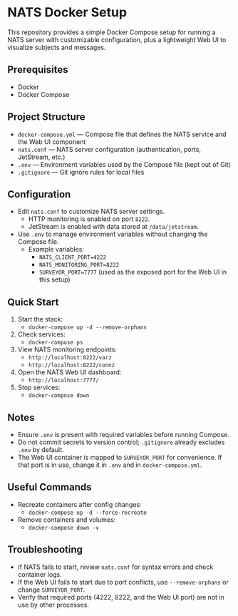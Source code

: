 # NATS Docker Setup

This repository provides a simple Docker Compose setup for running a NATS server with customizable configuration, plus a lightweight Web UI to visualize subjects and messages.

## Prerequisites
- Docker
- Docker Compose

## Project Structure
- `docker-compose.yml` — Compose file that defines the NATS service and the Web UI component
- `nats.conf` — NATS server configuration (authentication, ports, JetStream, etc.)
- `.env` — Environment variables used by the Compose file (kept out of Git)
- `.gitignore` — Git ignore rules for local files

## Configuration
- Edit `nats.conf` to customize NATS server settings.
  - HTTP monitoring is enabled on port `8222`.
  - JetStream is enabled with data stored at `/data/jetstream`.
- Use `.env` to manage environment variables without changing the Compose file.
  - Example variables:
    - `NATS_CLIENT_PORT=4222`
    - `NATS_MONITORING_PORT=8222`
    - `SURVEYOR_PORT=7777` (used as the exposed port for the Web UI in this setup)

## Quick Start
1. Start the stack:
   - `docker-compose up -d --remove-orphans`
2. Check services:
   - `docker-compose ps`
3. View NATS monitoring endpoints:
   - `http://localhost:8222/varz`
   - `http://localhost:8222/connz`
4. Open the NATS Web UI dashboard:
   - `http://localhost:7777/`
5. Stop services:
   - `docker-compose down`

## Notes
- Ensure `.env` is present with required variables before running Compose.
- Do not commit secrets to version control; `.gitignore` already excludes `.env` by default.
- The Web UI container is mapped to `SURVEYOR_PORT` for convenience. If that port is in use, change it in `.env` and in `docker-compose.yml`.

## Useful Commands
- Recreate containers after config changes:
  - `docker-compose up -d --force-recreate`
- Remove containers and volumes:
  - `docker-compose down -v`

## Troubleshooting
- If NATS fails to start, review `nats.conf` for syntax errors and check container logs.
- If the Web UI fails to start due to port conflicts, use `--remove-orphans` or change `SURVEYOR_PORT`.
- Verify that required ports (4222, 8222, and the Web UI port) are not in use by other processes.